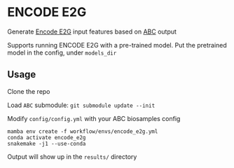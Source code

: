 # ENCODE E2G
Generate [Encode E2G](https://github.com/karbalayghareh/ENCODE-E2G) input features based on [ABC](https://github.com/broadinstitute/ABC-Enhancer-Gene-Prediction) output

Supports running ENCODE E2G with a pre-trained model. Put the pretrained model in the config, under `models_dir`

## Usage

Clone the repo

Load `ABC` submodule: `git submodule update --init`

Modify `config/config.yml` with your ABC biosamples config

```
mamba env create -f workflow/envs/encode_e2g.yml
conda activate encode_e2g
snakemake -j1 --use-conda
```

Output will show up in the `results/` directory
